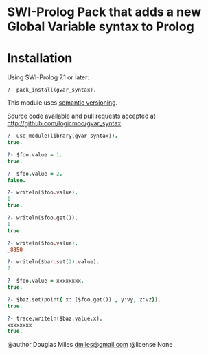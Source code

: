# SWI-Prolog Pack that adds a new Global Variable syntax to Prolog


# Installation

Using SWI-Prolog 7.1 or later:

    ?- pack_install(gvar_syntax).

This module uses [semantic versioning](http://semver.org/).

Source code available and pull requests accepted at
http://github.com/logicmoo/gvar_syntax

```prolog
?- use_module(library(gvar_syntax)).
true.

?- $foo.value = 1.
true.

?- $foo.value = 2.
false.

?- writeln($foo.value).
1
true.

?- writeln($foo.get()).
1
true.

?- writeln($foo.value).
_8350

?- writeln($bar.set(2).value).
2

?- $foo.value = xxxxxxxx.
true.

?- $baz.set(point{ x: ($foo.get()) , y:vy, z:vz}).
true.

?- trace,writeln($baz.value.x).
xxxxxxxx
true.

```



@author Douglas Miles <dmiles@gmail.com>
@license None
